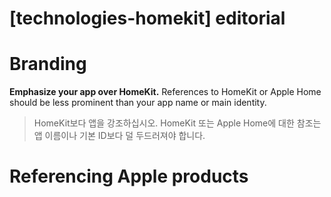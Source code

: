 # **[technologies-homekit] editorial**

# **Branding**

**Emphasize your app over HomeKit.** References to HomeKit or Apple Home should be less prominent than your app name or main identity.
> HomeKit보다 앱을 강조하십시오. HomeKit 또는 Apple Home에 대한 참조는 앱 이름이나 기본 ID보다 덜 두드러져야 합니다.
>




# **Referencing Apple products**

